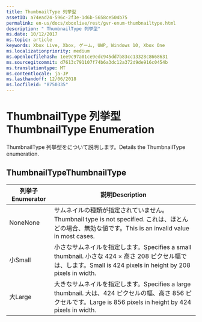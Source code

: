 ```yaml
---
title: ThumbnailType 列挙型
assetID: a74ead24-596c-2f3e-1d6b-5658ce504b75
permalink: en-us/docs/xboxlive/rest/gvr-enum-thumbnailtype.html
description: " ThumbnailType 列挙型"
ms.date: 10/12/2017
ms.topic: article
keywords: Xbox Live, Xbox, ゲーム, UWP, Windows 10, Xbox One
ms.localizationpriority: medium
ms.openlocfilehash: 1ee9c97a01ce9edc945dd7b83cc13328c8668631
ms.sourcegitcommit: d7613c791107f74b6a3dc12a372d9de916c0454b
ms.translationtype: MT
ms.contentlocale: ja-JP
ms.lasthandoff: 12/06/2018
ms.locfileid: "8750335"
---
```

# <a name="thumbnailtype-enumeration"></a><span data-ttu-id="8ddc5-104">ThumbnailType 列挙型</span><span class="sxs-lookup"><span data-stu-id="8ddc5-104">ThumbnailType Enumeration</span></span>
<span data-ttu-id="8ddc5-105">ThumbnailType 列挙型をについて説明します。</span><span class="sxs-lookup"><span data-stu-id="8ddc5-105">Details the ThumbnailType enumeration.</span></span> 
<a id="ID4ER"></a>

 
## <a name="thumbnailtype"></a><span data-ttu-id="8ddc5-106">ThumbnailType</span><span class="sxs-lookup"><span data-stu-id="8ddc5-106">ThumbnailType</span></span>
 
| <b><span data-ttu-id="8ddc5-107">列挙子</span><span class="sxs-lookup"><span data-stu-id="8ddc5-107">Enumerator</span></span></b>| <b><span data-ttu-id="8ddc5-108">説明</span><span class="sxs-lookup"><span data-stu-id="8ddc5-108">Description</span></span></b>| 
| --- | --- | 
| <span data-ttu-id="8ddc5-109">None</span><span class="sxs-lookup"><span data-stu-id="8ddc5-109">None</span></span>| <span data-ttu-id="8ddc5-110">サムネイルの種類が指定されていません。</span><span class="sxs-lookup"><span data-stu-id="8ddc5-110">Thumbnail type is not specified.</span></span> <span data-ttu-id="8ddc5-111">これは、ほとんどの場合、無効な値です。</span><span class="sxs-lookup"><span data-stu-id="8ddc5-111">This is an invalid value in most cases.</span></span>| 
| <span data-ttu-id="8ddc5-112">小</span><span class="sxs-lookup"><span data-stu-id="8ddc5-112">Small</span></span>| <span data-ttu-id="8ddc5-113">小さなサムネイルを指定します。</span><span class="sxs-lookup"><span data-stu-id="8ddc5-113">Specifies a small thumbnail.</span></span> <span data-ttu-id="8ddc5-114">小さな 424 × 高さ 208 ピクセル幅では、します。</span><span class="sxs-lookup"><span data-stu-id="8ddc5-114">Small is 424 pixels in height by 208 pixels in width.</span></span>| 
| <span data-ttu-id="8ddc5-115">大</span><span class="sxs-lookup"><span data-stu-id="8ddc5-115">Large</span></span>| <span data-ttu-id="8ddc5-116">大きなサムネイルを指定します。</span><span class="sxs-lookup"><span data-stu-id="8ddc5-116">Specifies a large thumbnail.</span></span> <span data-ttu-id="8ddc5-117">大は、424 ピクセルの幅、高さ 856 ピクセルです。</span><span class="sxs-lookup"><span data-stu-id="8ddc5-117">Large is 856 pixels in height by 424 pixels in width.</span></span>| 
  